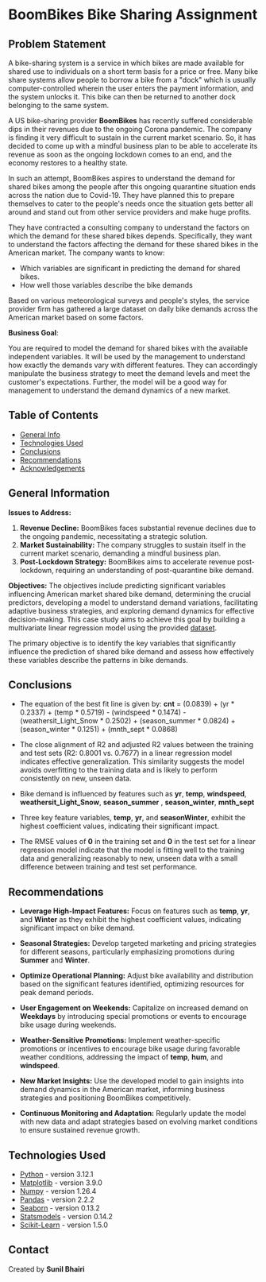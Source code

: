 # BoomBikes Bike Sharing Assignment

## **Problem Statement**

A bike-sharing system is a service in which bikes are made available for shared use to individuals on a short term basis for a price or free. Many bike share systems allow people to borrow a bike from a "dock" which is usually computer-controlled wherein the user enters the payment information, and the system unlocks it. This bike can then be returned to another dock belonging to the same system.

A US bike-sharing provider **BoomBikes** has recently suffered considerable dips in their revenues due to the ongoing Corona pandemic. The company is finding it very difficult to sustain in the current market scenario. So, it has decided to come up with a mindful business plan to be able to accelerate its revenue as soon as the ongoing lockdown comes to an end, and the economy restores to a healthy state.

In such an attempt, BoomBikes aspires to understand the demand for shared bikes among the people after this ongoing quarantine situation ends across the nation due to Covid-19. They have planned this to prepare themselves to cater to the people's needs once the situation gets better all around and stand out from other service providers and make huge profits.

They have contracted a consulting company to understand the factors on which the demand for these shared bikes depends. Specifically, they want to understand the factors affecting the demand for these shared bikes in the American market. The company wants to know:

- Which variables are significant in predicting the demand for shared bikes.
- How well those variables describe the bike demands <br>

Based on various meteorological surveys and people's styles, the service provider firm has gathered a large dataset on daily bike demands across the American market based on some factors.

**Business Goal**:

You are required to model the demand for shared bikes with the available independent variables. It will be used by the management to understand how exactly the demands vary with different features. They can accordingly manipulate the business strategy to meet the demand levels and meet the customer's expectations. Further, the model will be a good way for management to understand the demand dynamics of a new market.

## Table of Contents

- [General Info](#general-information)
- [Technologies Used](#technologies-used)
- [Conclusions](#conclusions)
- [Recommendations](#recommendations)
- [Acknowledgements](#acknowledgements)

<!-- You can include any other section that is pertinent to your problem -->

## General Information

**Issues to Address:**

1. **Revenue Decline:** BoomBikes faces substantial revenue declines due to the ongoing pandemic, necessitating a strategic solution.
2. **Market Sustainability:** The company struggles to sustain itself in the current market scenario, demanding a mindful business plan.
3. **Post-Lockdown Strategy:** BoomBikes aims to accelerate revenue post-lockdown, requiring an understanding of post-quarantine bike demand.

**Objectives:**
The objectives include predicting significant variables influencing American market shared bike demand, determining the crucial predictors, developing a model to understand demand variations, facilitating adaptive business strategies, and exploring demand dynamics for effective decision-making. This case study aims to achieve this goal by building a multivariate linear regression model using the provided [dataset](./day.csv).

The primary objective is to identify the key variables that significantly influence the prediction of shared bike demand and assess how effectively these variables describe the patterns in bike demands.

## Conclusions

- The equation of the best fit line is given by:
**cnt** = (0.0839) + (yr * 0.2337) + (temp * 0.5719) - (windspeed * 0.1474) - (weathersit_Light_Snow * 0.2502) + (season_summer * 0.0824) + (season_winter * 0.1251) + (mnth_sept * 0.0868) 

- The close alignment of R2 and adjusted R2 values between the training and test sets (R2: 0.8001 vs. 0.7677) in a linear regression model indicates effective generalization. This similarity suggests the model avoids overfitting to the training data and is likely to perform consistently on new, unseen data.
- Bike demand is influenced by features such as **yr**, **temp**, **windspeed**, **weathersit_Light_Snow**, **season_summer** , **season_winter**, **mnth_sept** 
- Three key feature variables, **temp**, **yr**, and **seasonWinter**, exhibit the highest coefficient values, indicating their significant impact.
- The RMSE values of **0** in the training set and **0** in the test set for a linear regression model indicate that the model is fitting well to the training data and generalizing reasonably to new, unseen data with a small difference between training and test set performance.

## Recommendations

- **Leverage High-Impact Features:** Focus on features such as **temp**, **yr**, and **Winter** as they exhibit the highest coefficient values, indicating significant impact on bike demand.

- **Seasonal Strategies:** Develop targeted marketing and pricing strategies for different seasons, particularly emphasizing promotions during **Summer** and **Winter**.

- **Optimize Operational Planning:** Adjust bike availability and distribution based on the significant features identified, optimizing resources for peak demand periods.

- **User Engagement on Weekends:** Capitalize on increased demand on **Weekdays** by introducing special promotions or events to encourage bike usage during weekends.

- **Weather-Sensitive Promotions:** Implement weather-specific promotions or incentives to encourage bike usage during favorable weather conditions, addressing the impact of **temp**, **hum**, and **windspeed**.

- **New Market Insights:** Use the developed model to gain insights into demand dynamics in the American market, informing business strategies and positioning BoomBikes competitively.

- **Continuous Monitoring and Adaptation:** Regularly update the model with new data and adapt strategies based on evolving market conditions to ensure sustained revenue growth.

## Technologies Used

- [Python](https://www.python.org/) - version 3.12.1
- [Matplotlib](https://matplotlib.org/) - version 3.9.0
- [Numpy](https://numpy.org/) - version 1.26.4
- [Pandas](https://pandas.pydata.org/) - version 2.2.2
- [Seaborn](https://seaborn.pydata.org/) - version 0.13.2
- [Statsmodels](https://www.statsmodels.org/stable/index.html) - version 0.14.2
- [Scikit-Learn](https://scikit-learn.org/stable/) - version 1.5.0

## Contact

Created by **Sunil Bhairi**
